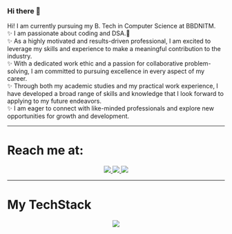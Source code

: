 ### Hi there 👋
Hi! I am currently pursuing my B. Tech in Computer Science at BBDNITM. <br>
✨ I am passionate about coding and DSA.🫡<br>
✨ As a highly motivated and results-driven professional, I am excited to leverage my skills and experience to make a meaningful contribution to the industry.<br>
✨ With a dedicated work ethic and a passion for collaborative problem-solving, I am committed to pursuing excellence in every aspect of my career.<br>
✨ Through both my academic studies and my practical work experience, I have developed a broad range of skills and knowledge that I look forward to applying to my future endeavors. <br>
✨ I am eager to connect with like-minded professionals and explore new opportunities for growth and development.<br>
<hr>

# Reach me at: 
  <p align="center">
  <a href="https://www.linkedin.com/in/shreya-singh-bhriguvanshi/">
    <img src="https://skillicons.dev/icons?i=linkedin" />
  </a>
     <a href="singhshreya.bhriguvanshi@gmail.com">
    <img src="https://skillicons.dev/icons?i=gmail" />
  </a>
    <a href="https://twitter.com/SinghLeCodeur">
    <img src="https://skillicons.dev/icons?i=twitter" />
  </a>
</p>

<hr>

# My TechStack
  <p align="center">
    <img src="https://skillicons.dev/icons?i=git,java,python,c,html,css,js,mongodb,express,react,nodejs,github" />
</p>
 

